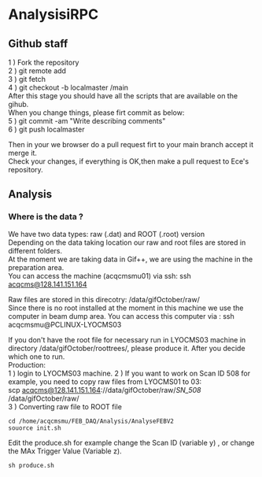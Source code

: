 # AnalysisiRPC


## Github staff
1 ) Fork the repository  
2 ) git remote add <your repo name> <your repo link.git>  
3 ) git fetch <your repo name>  
4 ) git checkout -b localmaster <your repo name>/main  
After this stage you should have all the scripts that are available on the gihub.  
When you change things, please firt commit as below:  
5 ) git commit -am "Write describing comments"  
6 ) git push <your repo name> localmaster  

Then in your we browser do a pull request firt to your main branch accept it merge it.   
Check your changes, if everything is OK,then make a pull request to Ece's repository. 
 
## Analysis

### Where is the data ?

We have two data types: raw (.dat) and ROOT (.root) version  
Depending on the data taking location our raw and root files are stored in different folders.  
At the moment we are taking data in Gif++, we are using the machine in the preparation area.  
You can access the machine (acqcmsmu01) via ssh: ssh acqcms@128.141.151.164  

Raw files are stored in this direcotry: /data/gifOctober/raw/  
Since there is no root installed at the moment in this machine we use the computer in beam dump area. 
You can access this computer via : ssh acqcmsmu@PCLINUX-LYOCMS03     

If you don't have the root file for necessary run in LYOCMS03 machine in directory /data/gifOctober/roottrees/, please produce it.
After you decide which one to run.  
Production:  
1 ) login to LYOCMS03 machine.
2 ) If you want to work on Scan ID 508 for example, you need to copy raw files from LYOCMS01 to 03:  
scp acqcms@128.141.151.164://data/gifOctober/raw/*SN_508* /data/gifOctober/raw/  
3 ) Converting raw file to ROOT file   
```
cd /home/acqcmsmu/FEB_DAQ/Analysis/AnalyseFEBV2  
souorce init.sh
```
Edit the produce.sh for example change the Scan ID (variable y) , or change the MAx Trigger Value (Variable z).
```
sh produce.sh
```

